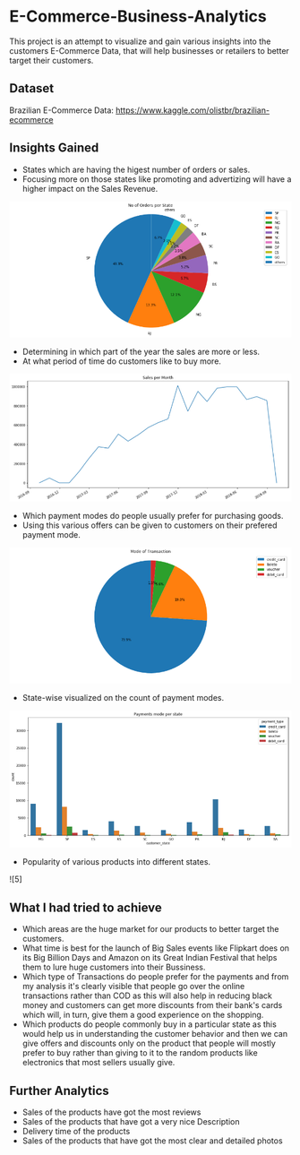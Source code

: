 # E-Commerce-Business-Analytics
This project is an attempt to visualize and gain various insights into the customers E-Commerce Data, that will help businesses or retailers to better target their customers. 

## Dataset

Brazilian E-Commerce Data: https://www.kaggle.com/olistbr/brazilian-ecommerce

## Insights Gained

* States which are having the higest number of orders or sales.
* Focusing more on those states like promoting and advertizing will have a higher impact on the Sales Revenue.

![1](https://github.com/Gourav-Singh91/E_Commerce_Data-Analysis/blob/a2c5f3473629e36da51968b3277bd79377f7865f/des_1.png)

* Determining in which part of the year the sales are more or less.
* At what period of time do customers like to buy more.

![2](https://github.com/Gourav-Singh91/E_Commerce_Data-Analysis/blob/29af57e55d3fcb5ef3e7fa95b0b09e6d1f2f1af3/des_2.png)

* Which payment modes do people usually prefer for purchasing goods.
* Using this various offers can be given to customers on their prefered payment mode.

![3](https://github.com/Gourav-Singh91/E_Commerce_Data-Analysis/blob/b0ffe9a48f1a62d578455d88c799bdf0e0bab74e/des_3.png)

* State-wise visualized on the count of payment modes.

![4](https://github.com/Gourav-Singh91/E_Commerce_Data-Analysis/blob/d444070d604e81e35288463d58254d960eb597d2/des_4.png)

* Popularity of various products into different states.

![5]

## What I had tried to achieve
* Which areas are the huge market for our products to better target the customers.
* What time is best for the launch of Big Sales events like Flipkart does on its Big Billion Days and Amazon on its Great Indian Festival that helps them to lure huge customers into their Bussiness.
* Which type of Transactions do people prefer for the payments and from my analysis it's clearly visible that people go over the online transactions rather than COD as this will also help in reducing black money and customers can get more discounts from their bank's cards which will, in turn, give them a good experience on the shopping.
* Which products do people commonly buy in a particular state as this would help us in understanding the customer behavior and then we can give offers and discounts only on the product that people will mostly prefer to buy rather than giving to it to the random products like electronics that most sellers usually give.

## Further Analytics
* Sales of the products have got the most reviews
* Sales of the products that have got a very nice Description
* Delivery time of the products
* Sales of the products that have got the most clear and detailed photos
